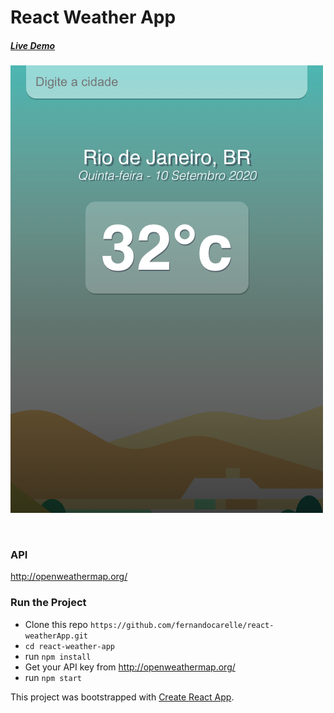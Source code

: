 # React Weather App

##### [Live Demo](http://nandotempo.app/)

<p>
  <img src="./src/assets/images/print.png">
</p>
<br>

### API

http://openweathermap.org/


### Run the Project

+ Clone this repo `https://github.com/fernandocarelle/react-weatherApp.git`
+ `cd react-weather-app`
+ run `npm install`
+ Get your API key from http://openweathermap.org/
+ run `npm start`

This project was bootstrapped with [Create React App](https://github.com/facebook/create-react-app).

